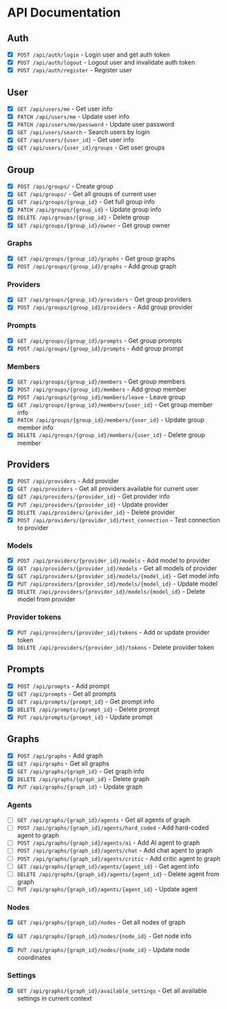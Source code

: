 # API Documentation

## Auth
- [X] `POST /api/auth/login` - Login user and get auth token
- [X] `POST /api/auth/logout` - Logout user and invalidate auth token
- [X] `POST /api/auth/register` - Register user

## User
- [X] `GET /api/users/me` - Get user info
- [X] `PATCH /api/users/me` - Update user info
- [X] `PATCH /api/users/me/password` - Update user password
- [X] `GET /api/users/search` - Search users by login
- [X] `GET /api/users/{user_id}` - Get user info
- [X] `GET /api/users/{user_id}/groups` - Get user groups

## Group
- [X] `POST /api/groups/` - Create group
- [X] `GET /api/groups/` - Get all groups of current user
- [X] `GET /api/groups/{group_id}` - Get full group info
- [X] `PATCH /api/groups/{group_id}` - Update group info
- [X] `DELETE /api/groups/{group_id}` - Delete group
- [X] `GET /api/groups/{group_id}/owner` - Get group owner

### Graphs
- [X] `GET /api/groups/{group_id}/graphs` - Get group graphs
- [X] `POST /api/groups/{group_id}/graphs` - Add group graph

### Providers
- [X] `GET /api/groups/{group_id}/providers` - Get group providers
- [X] `POST /api/groups/{group_id}/providers` - Add group provider

### Prompts
- [X] `GET /api/groups/{group_id}/prompts` - Get group prompts
- [X] `POST /api/groups/{group_id}/prompts` - Add group prompt

### Members
- [X] `GET /api/groups/{group_id}/members` - Get group members
- [X] `POST /api/groups/{group_id}/members` - Add group member
- [X] `POST /api/groups/{group_id}/members/leave` - Leave group
- [X] `GET /api/groups/{group_id}/members/{user_id}` - Get group member info
- [X] `PATCH /api/groups/{group_id}/members/{user_id}` - Update group member info
- [X] `DELETE /api/groups/{group_id}/members/{user_id}` - Delete group member

## Providers
- [X] `POST /api/providers` - Add provider
- [X] `GET /api/providers` - Get all providers available for current user
- [X] `GET /api/providers/{provider_id}` - Get provider info
- [X] `PUT /api/providers/{provider_id}` - Update provider
- [X] `DELETE /api/providers/{provider_id}` - Delete provider
- [X] `POST /api/providers/{provider_id}/test_connection` - Test connection to provider

### Models
- [X] `POST /api/providers/{provider_id}/models` - Add model to provider
- [X] `GET /api/providers/{provider_id}/models` - Get all models of provider
- [X] `GET /api/providers/{provider_id}/models/{model_id}` - Get model info
- [X] `PUT /api/providers/{provider_id}/models/{model_id}` - Update model
- [X] `DELETE /api/providers/{provider_id}/models/{model_id}` - Delete model from provider

### Provider tokens
- [X] `PUT /api/providers/{provider_id}/tokens` - Add or update provider token
- [X] `DELETE /api/providers/{provider_id}/tokens` - Delete provider token

## Prompts
- [X] `POST /api/prompts` - Add prompt
- [X] `GET /api/prompts` - Get all prompts
- [X] `GET /api/prompts/{prompt_id}` - Get prompt info
- [X] `DELETE /api/prompts/{prompt_id}` - Delete prompt
- [X] `PUT /api/prompts/{prompt_id}` - Update prompt

## Graphs
- [X] `POST /api/graphs` - Add graph
- [X] `GET /api/graphs` - Get all graphs
- [X] `GET /api/graphs/{graph_id}` - Get graph info
- [X] `DELETE /api/graphs/{graph_id}` - Delete graph
- [X] `PUT /api/graphs/{graph_id}` - Update graph

### Agents
- [ ] `GET /api/graphs/{graph_id}/agents` - Get all agents of graph
- [ ] `POST /api/graphs/{graph_id}/agents/hard_coded` - Add hard-coded agent to graph
- [ ] `POST /api/graphs/{graph_id}/agents/ai` - Add AI agent to graph
- [ ] `POST /api/graphs/{graph_id}/agents/chat` - Add chat agent to graph
- [ ] `POST /api/graphs/{graph_id}/agents/critic` - Add critic agent to graph
- [ ] `GET /api/graphs/{graph_id}/agents/{agent_id}` - Get agent info
- [ ] `DELETE /api/graphs/{graph_id}/agents/{agent_id}` - Delete agent from graph
- [ ] `PUT /api/graphs/{graph_id}/agents/{agent_id}` - Update agent

### Nodes
- [X] `GET /api/graphs/{graph_id}/nodes` - Get all nodes of graph
- [X] `GET /api/graphs/{graph_id}/nodes/{node_id}` - Get node info
- [X] `PUT /api/graphs/{graph_id}/nodes/{node_id}` - Update node coordinates


### Settings
- [X] `GET /api/graphs/{graph_id}/available_settings` - Get all available settings in current context
